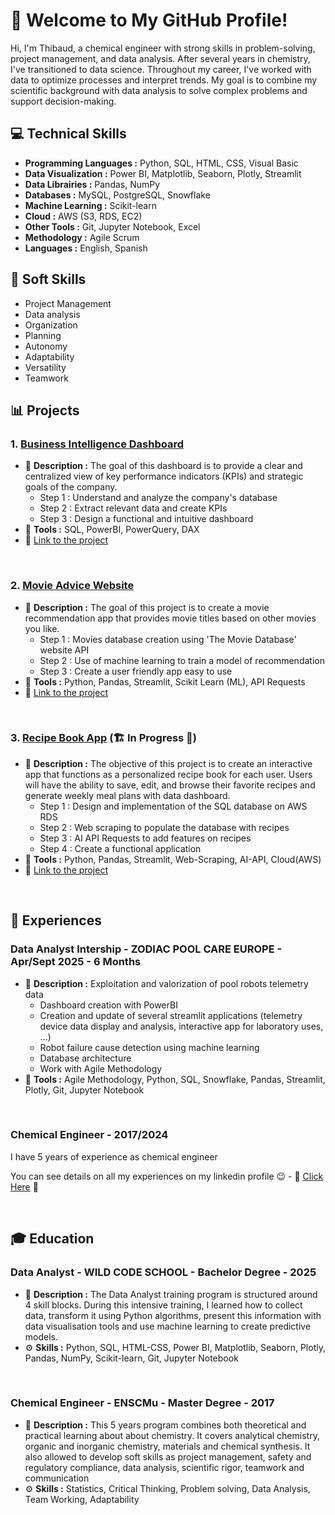 # 👋 Welcome to My GitHub Profile!

Hi, I'm Thibaud, a chemical engineer with strong skills in problem-solving, project management, and data analysis. 
After several years in chemistry, I've transitioned to data science. Throughout my career, I've worked with data to optimize processes and interpret trends. 
My goal is to combine my scientific background with data analysis to solve complex problems and support decision-making.

## 💻 Technical Skills

- **Programming Languages :** Python, SQL, HTML, CSS, Visual Basic
- **Data Visualization :** Power BI, Matplotlib, Seaborn, Plotly, Streamlit
- **Data Librairies :** Pandas, NumPy
- **Databases :** MySQL, PostgreSQL, Snowflake
- **Machine Learning :** Scikit-learn
- **Cloud :** AWS (S3, RDS, EC2)
- **Other Tools :** Git, Jupyter Notebook, Excel
- **Methodology :** Agile Scrum
- **Languages :** English, Spanish 


## 🤝 Soft Skills

- Project Management
- Data analysis
- Organization
- Planning
- Autonomy
- Adaptability
- Versatility
- Teamwork


## 📊 Projects

### 1. <ins>Business Intelligence Dashboard</ins>

- 📄 **Description :** The goal of this dashboard is to provide a clear and centralized view of key performance indicators (KPIs) and strategic goals of the company.
  -  Step 1 : Understand and analyze the company's database
  -  Step 2 : Extract relevant data and create KPIs
  -  Step 3 : Design a functional and intuitive dashboard
- 🔧 **Tools :** SQL, PowerBI, PowerQuery, DAX
- 🌟 [Link to the project](https://github.com/Thibaud-TR/business_intelligence_dashboard)

<br>

### 2. <ins>Movie Advice Website</ins>

- 📄 **Description :** The goal of this project is to create a movie recommendation app that provides movie titles based on other movies you like.
  -  Step 1 : Movies database creation using 'The Movie Database' website API
  -  Step 2 : Use of machine learning to train a model of recommendation
  -  Step 3 : Create a user friendly app easy to use
- 🔧 **Tools :** Python, Pandas, Streamlit, Scikit Learn (ML), API Requests
- 🌟 [Link to the project](https://github.com/Thibaud-TR/Movie_advice)

<br>

### 3. <ins>Recipe Book App</ins> (🏗 In Progress 🚧)

- 📄 **Description :** The objective of this project is to create an interactive app that functions as a personalized recipe book for each user. Users will have the ability to save, edit, and browse their favorite recipes and generate weekly meal plans with data dashboard.
  -  Step 1 : Design and implementation of the SQL database on AWS RDS
  -  Step 2 : Web scraping to populate the database with recipes
  -  Step 3 : AI API Requests to add features on recipes
  -  Step 4 : Create a functional application
- 🔧 **Tools :** Python, Pandas, Streamlit, Web-Scraping, AI-API, Cloud(AWS)
- 🌟 [Link to the project](https://github.com/LunaGTN/DataChef)

<br>

## 💼 Experiences

### Data Analyst Intership - ZODIAC POOL CARE EUROPE - Apr/Sept 2025 - 6 Months

- 📄 **Description :** Exploitation and valorization of pool robots telemetry data
  - Dashboard creation with PowerBI
  - Creation and update of several streamlit applications (telemetry device data display and analysis, interactive app for laboratory uses, ...)
  - Robot failure cause detection using machine learning
  - Database architecture 
  - Work with Agile Methodology
- 🔧 **Tools :** Agile Methodology, Python, SQL, Snowflake, Pandas, Streamlit, Plotly, Git, Jupyter Notebook

<br>

### Chemical Engineer - 2017/2024
I have 5 years of experience as chemical engineer

You can see details on all my experiences on my linkedin profile 😉 - 🌟 [Click Here](https://www.linkedin.com/in/thibaud-rousselot-52747a12b) 🌟

<br>

## 🎓 Education 

### Data Analyst - WILD CODE SCHOOL - Bachelor Degree - 2025

- 📄 **Description :** The Data Analyst training program is structured around 4 skill blocks. During this intensive training, I learned how to collect data, transform it using Python algorithms, present this information with data visualisation tools and use machine learning to create predictive models.
- ⚙ **Skills :** Python, SQL, HTML-CSS, Power BI, Matplotlib, Seaborn, Plotly, Pandas, NumPy, Scikit-learn, Git, Jupyter Notebook

<br>

### Chemical Engineer - ENSCMu - Master Degree - 2017

- 📄 **Description :** This 5 years program combines both theoretical and practical learning about about chemistry. It covers analytical chemistry, organic and inorganic chemistry, materials and chemical synthesis. It also allowed to develop soft skills as project management, safety and regulatory compliance, data analysis, scientific rigor, teamwork and communication
- ⚙ **Skills :** Statistics, Critical Thinking, Problem solving, Data Analysis, Team Working, Adaptability



<!---
Thibaud-TR/Thibaud-TR is a ✨ special ✨ repository because its `README.md` (this file) appears on your GitHub profile.
You can click the Preview link to take a look at your changes.
--->
